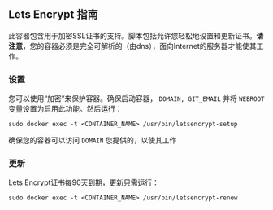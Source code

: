 ## Lets Encrypt 指南
此容器包含用于加密SSL证书的支持。脚本包括允许您轻松地设置和更新证书。**请注意**，您的容器必须是完全可解析的（由dns），面向Internet的服务器才能使其工作。
### 设置
您可以使用“加密”来保护容器。确保启动容器， ```DOMAIN, GIT_EMAIL``` 并将 ```WEBROOT``` 变量设置为启用此功能。然后运行：	
```		
sudo docker exec -t <CONTAINER_NAME> /usr/bin/letsencrypt-setup		
```

确保您的容器可以访问 ```DOMAIN``` 您提供的，以使其工作	
### 更新
Lets Encrypt证书每90天到期，更新只需运行：	
```		
sudo docker exec -t <CONTAINER_NAME> /usr/bin/letsencrypt-renew		
```
